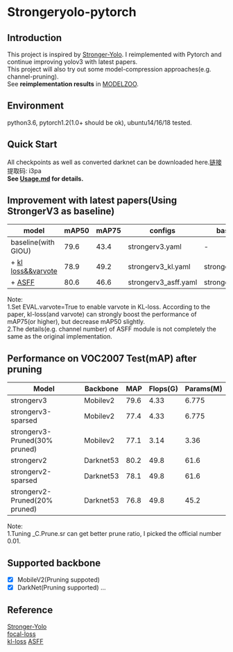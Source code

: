 # Strongeryolo-pytorch 

## Introduction
This project is inspired by [Stronger-Yolo](https://github.com/Stinky-Tofu/Stronger-yolo). I reimplemented with Pytorch and continue improving yolov3 with latest papers.  
This project will also try out some model-compression approaches(e.g. channel-pruning).  
See **reimplementation results** in [MODELZOO](docs/MODELZOO.md).
## Environment
python3.6, pytorch1.2(1.0+ should be ok), ubuntu14/16/18 tested.

## Quick Start
All checkpoints as well as converted darknet can be downloaded here.[链接](https://pan.baidu.com/s/17VK455rp4B_SRhEmklT_ig) 提取码: i3pa  
**See [Usage.md](docs/Usage.md) for details.** 
## Improvement with latest papers(Using StrongerV3 as baseline)
|model|mAP50|mAP75|configs|baseline|
| ------ | ------ | ------ |------ |------ |
|baseline(with GIOU)|79.6 |43.4|strongerv3.yaml|-|
|+ [kl loss&&varvote](https://github.com/yihui-he/KL-Loss)|78.9|49.2 |strongerv3_kl.yaml|strongerv3.yaml|  
|+ [ASFF](https://github.com/ruinmessi/ASFF)|80.6|46.6 |strongerv3_asff.yaml|strongerv3.yaml|

Note:  
1.Set EVAL.varvote=True to enable varvote in KL-loss. According to the paper, kl-loss(and varvote) can strongly boost the performance of mAP75(or higher), but decrease mAP50 slightly.  
2.The details(e.g. channel number) of ASFF module is not completely the same as the original implementation. 
## Performance on VOC2007 Test(mAP) after pruning
|Model| Backbone|MAP | Flops(G)| Params(M)|
| ------ | ------ | ------ | ------ |------ |
strongerv3| Mobilev2|79.6|4.33|6.775|
strongerv3-sparsed|Mobilev2|77.4|4.33|6.775|
strongerv3-Pruned(30% pruned) |Mobilev2|77.1 |3.14|3.36|
strongerv2| Darknet53|80.2|49.8|61.6|
strongerv2-sparsed|Darknet53|78.1|49.8|61.6|
strongerv2-Pruned(20% pruned) |Darknet53|76.8 |49.8|45.2|  

Note:  
1.Tuning _C.Prune.sr can get better prune ratio, I picked the official number 0.01.  
## Supported backbone
- [x] MobileV2(Pruning suppoted)
- [x] DarkNet(Pruning supported)
...
## Reference
[Stronger-Yolo](https://github.com/Stinky-Tofu/Stronger-yolo)  
[focal-loss](https://arxiv.org/abs/1708.02002)  
[kl-loss](https://github.com/yihui-he/KL-Loss)
[ASFF](https://github.com/ruinmessi/ASFF)